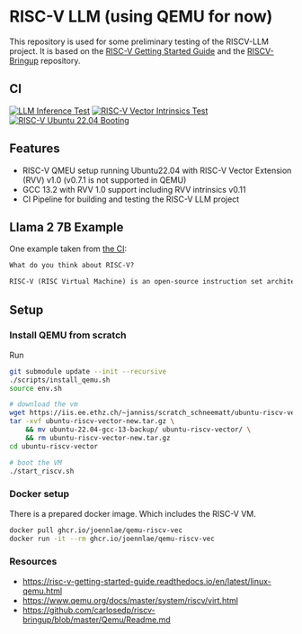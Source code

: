# RISC-V LLM (using QEMU for now)

This repository is used for some preliminary testing of the RISCV-LLM project. It is based on the [RISC-V Getting Started Guide](https://risc-v-getting-started-guide.readthedocs.io/en/latest/linux-qemu.html) and the [RISCV-Bringup](https://github.com/carlosedp/riscv-bringup/blob/master/Qemu/Readme.md) repository.

## CI

[![LLM Inference Test](https://github.com/joennlae/riscv-llm/actions/workflows/llm-tests.yml/badge.svg)](https://github.com/joennlae/riscv-llm/actions/workflows/llm-tests.yml)
[![RISC-V Vector Intrinsics Test](https://github.com/joennlae/riscv-llm/actions/workflows/intrinsic-test.yml/badge.svg)](https://github.com/joennlae/riscv-llm/actions/workflows/intrinsic-test.yml)
[![RISC-V Ubuntu 22.04 Booting](https://github.com/joennlae/riscv-llm/actions/workflows/boot-test.yml/badge.svg)](https://github.com/joennlae/riscv-llm/actions/workflows/boot-test.yml)

## Features

* RISC-V QMEU setup running Ubuntu22.04 with RISC-V Vector Extension (RVV) v1.0      (v0.7.1 is not supported in QEMU)
* GCC 13.2 with RVV 1.0 support including RVV intrinsics v0.11
* CI Pipeline for building and testing the RISC-V LLM project

## Llama 2 7B Example

One example taken from [the CI](https://github.com/joennlae/riscv-llm/actions/runs/6596561289/job/17922815758#step:4:1680):

```txt
What do you think about RISC-V?

RISC-V (RISC Virtual Machine) is an open-source instruction set architecture (ISA) that was designed to be simple, efficient, and extensible. It was first introduced in 2010 by the University of California, Berkeley and is now maintained by the RISC-V Foundation, a non-profit organization.
```


## Setup

### Install QEMU from scratch

Run

```bash
git submodule update --init --recursive
./scripts/install_qemu.sh
source env.sh

# download the vm
wget https://iis.ee.ethz.ch/~janniss/scratch_schneematt/ubuntu-riscv-vector-new.tar.gz
tar -xvf ubuntu-riscv-vector-new.tar.gz \
    && mv ubuntu-22.04-gcc-13-backup/ ubuntu-riscv-vector/ \
    && rm ubuntu-riscv-vector-new.tar.gz
cd ubuntu-riscv-vector

# boot the VM
./start_riscv.sh
```

### Docker setup

There is a prepared docker image. Which includes the RISC-V VM.

```bash
docker pull ghcr.io/joennlae/qemu-riscv-vec
docker run -it --rm ghcr.io/joennlae/qemu-riscv-vec
```

### Resources

* https://risc-v-getting-started-guide.readthedocs.io/en/latest/linux-qemu.html
* https://www.qemu.org/docs/master/system/riscv/virt.html
* https://github.com/carlosedp/riscv-bringup/blob/master/Qemu/Readme.md